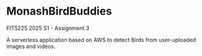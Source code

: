 # MonashBirdBuddies
FIT5225 2025 S1 - Assignment 3

A serverless application based on AWS to detect Birds from user-uploaded images and videos.
